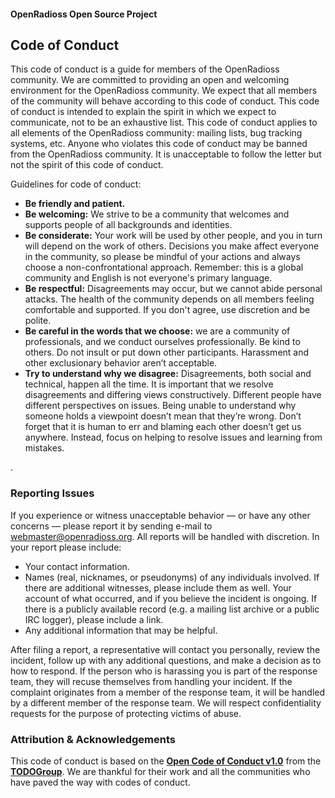 #### OpenRadioss Open Source Project 

## **Code of Conduct**

This code of conduct is a guide for members of the OpenRadioss community. We are committed to providing an open and welcoming environment for the OpenRadioss community.  We expect that all members of the community will behave according to this code of conduct.  This code of conduct is intended to explain the spirit in which we expect to communicate, not to be an exhaustive list.  This code of conduct applies to all elements of the OpenRadioss community: mailing lists, bug tracking systems, etc.  Anyone who violates this code of conduct may be banned from the OpenRadioss community.  It is unacceptable to follow the letter but not the spirit of this code of conduct.

Guidelines for code of conduct:

* **Be friendly and patient.**
* **Be welcoming:** We strive to be a community that welcomes and supports people of all backgrounds and identities.
* **Be considerate:** Your work will be used by other people, and you in turn will depend on the work of others. Decisions you make affect everyone in the community, so please be mindful of your actions and always choose a non-confrontational approach. Remember: this is a global community and English is not everyone's primary language.
* **Be respectful:** Disagreements may occur, but we cannot abide personal attacks. The health of the community depends on all members feeling comfortable and supported. If you don't agree, use discretion and be polite.
* **Be careful in the words that we choose:** we are a community of professionals, and we conduct ourselves professionally. Be kind to others. Do not insult or put down other participants. Harassment and other exclusionary behavior aren’t acceptable.
* **Try to understand why we disagree:** Disagreements, both social and technical, happen all the time. It is important that we resolve disagreements and differing views constructively. Different people have different perspectives on issues. Being unable to understand why someone holds a viewpoint doesn’t mean that they’re wrong. Don’t forget that it is human to err and blaming each other doesn’t get us anywhere. Instead, focus on helping to resolve issues and learning from mistakes.
 <!--In addition, our open source community members are expected to abide by the **[OpenRadioss Acceptable Use Policy]()-->.

### Reporting Issues
If you experience or witness unacceptable behavior — or have any other concerns — please report it by sending e-mail to webmaster@openradioss.org. All reports will be handled with discretion. In your report please include:
* Your contact information.
* Names (real, nicknames, or pseudonyms) of any individuals involved. If there are additional witnesses, please include them as well. Your account of what occurred, and if you believe the incident is ongoing. If there is a publicly available record (e.g. a mailing list archive or a public IRC logger), please include a link.
* Any additional information that may be helpful.

After filing a report, a representative will contact you personally, review the incident, follow up with any additional questions, and make a decision as to how to respond. If the person who is harassing you is part of the response team, they will recuse themselves from handling your incident. If the complaint originates from a member of the response team, it will be handled by a different member of the response team. We will respect confidentiality requests for the purpose of protecting victims of abuse.

### Attribution & Acknowledgements
This code of conduct is based on the **[Open Code of Conduct v1.0](https://github.com/todogroup/opencodeofconduct)** from the **[TODOGroup](http://todogroup.org)**. We are thankful for their work and all the communities who have paved the way with codes of conduct.

